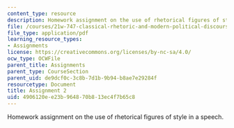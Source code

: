 ```yaml
---
content_type: resource
description: Homework assignment on the use of rhetorical figures of style in a speech.
file: /courses/21w-747-classical-rhetoric-and-modern-political-discourse-fall-2009/4906120ee23b964870b813ec4f7b65c8_MIT21W_747_01F09_assn02.pdf
file_type: application/pdf
learning_resource_types:
- Assignments
license: https://creativecommons.org/licenses/by-nc-sa/4.0/
ocw_type: OCWFile
parent_title: Assignments
parent_type: CourseSection
parent_uid: de9dcf0c-3c8b-7d1b-9b94-b8ae7e29284f
resourcetype: Document
title: Assignment 2
uid: 4906120e-e23b-9648-70b8-13ec4f7b65c8
---
```

Homework assignment on the use of rhetorical figures of style in a speech.